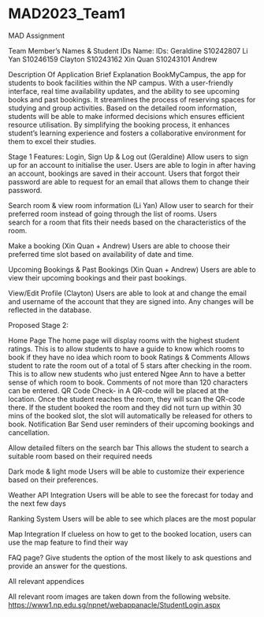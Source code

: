 # MAD2023_Team1
MAD Assignment

Team Member’s Names & Student IDs
Name:						IDs:
Geraldine                   S10242807
Li Yan						S10246159
Clayton					    S10243162
Xin Quan					S10243101
Andrew

Description Of Application
Brief Explanation
BookMyCampus, the app for students to book facilities within the NP campus. With a user-friendly interface, real time availability updates, and the ability to see upcoming books and past bookings. It streamlines the process of reserving spaces for studying and group activities. Based on the detailed room information, students will be able to make informed decisions which ensures efficient resource utilisation. By simplifying the booking process, it enhances student’s learning experience and fosters a collaborative environment for them to excel their studies.

Stage 1 Features:
Login, Sign Up & Log out (Geraldine)
Allow users to sign up for an account to initialise the user. Users are able to login in after
having an account, bookings are saved in their account. Users that forgot their password are able
to request for an email that allows them to change their password.

Search room & view room information (Li Yan)
Allow user to search for their preferred room instead of going through the list of rooms. Users    
search for a room that fits their needs based on the characteristics of the room.

Make a booking (Xin Quan + Andrew)
Users are able to choose their preferred time slot based on availability of date and time.

Upcoming Bookings & Past Bookings   (Xin Quan + Andrew)
Users are able to view their upcoming bookings and their past bookings.

View/Edit Profile (Clayton)
Users are able to look at and change the email and username of the account that they are signed into. Any changes will be reflected in the database.


Proposed Stage 2:

Home Page
The home page will display rooms with the highest student ratings. This is to allow students to have a guide to know which rooms to book if they have no idea which room to book
Ratings & Comments
Allows student to rate the room out of a total of 5 stars after checking in the room. This is to allow new students who just entered Ngee Ann to have a better sense of which room to book. Comments of not more than 120 characters can be entered.
QR Code Check- in
A QR-code will be placed at the location. Once the student reaches the room, they will scan the QR-code there. If the student booked the room and they did not turn up within 30 mins of the booked slot, the slot will automatically be released for others to book.
Notification Bar
Send user reminders of their upcoming bookings and cancellation.

Allow detailed filters on the search bar
This allows the student to search a suitable room based on their required needs

Dark mode & light mode
Users will be able to customize their experience based on their preferences.

Weather API Integration 
Users will be able to see the forecast for today and the next few days

Ranking System
Users will be able to see which places are the most popular

Map Integration
If clueless on how to get to the booked location, users can use the map feature to find their way

FAQ page?
Give students the option of the most likely to ask questions and provide an answer for the questions.

All relevant appendices

All relevant room images are taken down from the following website.
https://www1.np.edu.sg/npnet/webappanacle/StudentLogin.aspx


